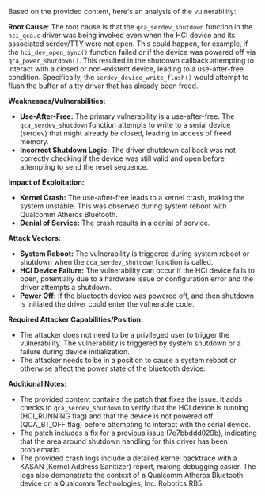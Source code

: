 Based on the provided content, here's an analysis of the vulnerability:

**Root Cause:**
The root cause is that the `qca_serdev_shutdown` function in the `hci_qca.c` driver was being invoked even when the HCI device and its associated serdev/TTY were not open. This could happen, for example, if the `hci_dev_open_sync()` function failed or if the device was powered off via `qca_power_shutdown()`. This resulted in the shutdown callback attempting to interact with a closed or non-existent device, leading to a use-after-free condition. Specifically, the `serdev_device_write_flush()` would attempt to flush the buffer of a tty driver that has already been freed.

**Weaknesses/Vulnerabilities:**
- **Use-After-Free:** The primary vulnerability is a use-after-free. The `qca_serdev_shutdown` function attempts to write to a serial device (serdev) that might already be closed, leading to access of freed memory.
- **Incorrect Shutdown Logic:** The driver shutdown callback was not correctly checking if the device was still valid and open before attempting to send the reset sequence.

**Impact of Exploitation:**
- **Kernel Crash:** The use-after-free leads to a kernel crash, making the system unstable. This was observed during system reboot with Qualcomm Atheros Bluetooth.
- **Denial of Service:** The crash results in a denial of service.

**Attack Vectors:**
- **System Reboot:** The vulnerability is triggered during system reboot or shutdown when the `qca_serdev_shutdown` function is called.
- **HCI Device Failure:** The vulnerability can occur if the HCI device fails to open, potentially due to a hardware issue or configuration error and the driver attempts a shutdown.
- **Power Off:** If the bluetooth device was powered off, and then shutdown is initiated the driver could enter the vulnerable code.

**Required Attacker Capabilities/Position:**
- The attacker does not need to be a privileged user to trigger the vulnerability. The vulnerability is triggered by system shutdown or a failure during device initialization.
- The attacker needs to be in a position to cause a system reboot or otherwise affect the power state of the bluetooth device.

**Additional Notes:**
- The provided content contains the patch that fixes the issue. It adds checks to `qca_serdev_shutdown` to verify that the HCI device is running (HCI_RUNNING flag) and that the device is not powered off (QCA_BT_OFF flag) before attempting to interact with the serial device.
- The patch includes a fix for a previous issue (7e7bbddd029b), indicating that the area around shutdown handling for this driver has been problematic.
- The provided crash logs include a detailed kernel backtrace with a KASAN (Kernel Address Sanitizer) report, making debugging easier. The logs also demonstrate the context of a Qualcomm Atheros Bluetooth device on a Qualcomm Technologies, Inc. Robotics RB5.